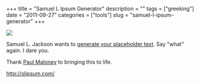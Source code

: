 +++
title = "Samuel L Ipsum Generator"
description = ""
tags = ["greeking"]
date = "2011-09-27"
categories = ["tools"]
slug = "samuel-l-ipsum-generator"
+++


<div class="tool-screenshot mb1"><a href="http://slipsum.com/"><img id="bluga-thumbnail-2796" class="bluga-thumbnail custom" src="/media/bluga/
wt5230e42da64a5_custom.jpg"/></a></div><p>Samuel L. Jackson wants to <a href="http://slipsum.com/">generate your placeholder text</a>. Say &quot;what&quot; again. I dare you.</p>

<p>Thank <a href="http://paulmaloney.net/">Paul Maloney</a> to bringing this to life.</p>

  
<p><a href="http://slipsum.com/">http://slipsum.com/</a></p>
      
